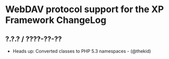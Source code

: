 WebDAV protocol support for the XP Framework ChangeLog
========================================================================

## ?.?.? / ????-??-??

* Heads up: Converted classes to PHP 5.3 namespaces - (@thekid)

